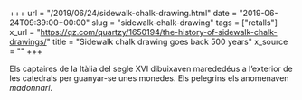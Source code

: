 +++
url = "/2019/06/24/sidewalk-chalk-drawing.html"
date = "2019-06-24T09:39:00+00:00"
slug = "sidewalk-chalk-drawing"
tags = ["retalls"]
x_url = "https://qz.com/quartzy/1650194/the-history-of-sidewalk-chalk-drawings/"
title = "Sidewalk chalk drawing goes back 500 years"
x_source = ""
+++


Els captaires de la Itàlia del segle XVI dibuixaven marededéus a l’exterior de les catedrals per guanyar-se unes monedes. Els pelegrins els anomenaven *madonnari*.
